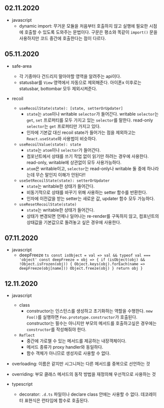 ## 02.11.2020

- javascript
	- dynamic import: 무거운 모듈을 처음부터 호출하지 않고 실행에 필요한 시점에 호출할 수 있도록 도와주는 문법이다. 구문은 평소와 똑같이 `import()` 문을 사용하지만 코드 중간에 호출한다는 점이 다르다.

## 05.11.2020

- safe-area
	- 각 기종마다 건드리지 말아야할 영역을 알려주는 api이다.
	- statusbar를 `View` 영역에서 자동으로 제외해준다. 아이폰x 이후로는 statusbar, bottombar 모두 제외시켜준다.

- recoil
	- `useRecoilState(state): [state, setterOrUpdater]`
		- `state`는 `atom`이나 writable `selector`가 들어간다. writable `selector`는 `get`, `set` 프로퍼티를 모두 가지고 있는 `selector`를 말한다. read-only `selector`는 `get` 프로퍼티만 가지고 있다.
		- 인자에 기본값 대신 recoil state가 들어가는 점을 제외하고는 `React.useState`와 사용법이 비슷하다.
	- `useRecoilValue(state): state`
		- `state`는 `atom`이나 `selector`가 들어간다.
		- 컴포넌트에서 상태를 쓰기 작업 없이 읽기만 하려는 경우에 사용한다. read-only, writable에 상관없이 모두 사용가능하다.
		- `atom`은 writable이고, `selector`는 read-only나 writable 둘 중에 하나라는데 무슨 말인지 이해가 안된다!!
	- `useSetRecoilState(state): setterOrUpdater`
		- `state`는 writable한 상태가 들어간다.
		- 비동기적으로 상태를 바꾸기 위해 사용하는 setter 함수를 반환한다.
		- 인자에 이전값을 받는 setter는 새로운 값, updater 함수 모두 가능하다.
	- `useResetRecoilState(state)`
		- `state`는 writable한 상태가 들어간다.
		- 상태가 변경되면 언제나 일어나는 re-render를 구독하지 않고, 컴포넌트의 상태값을 기본값으로 돌려놓고 싶은 경우에 사용한다.

## 07.11.2020

- javascript
  - deepFreeze
		```ts
		const isObject = val => val && typeof val === 'object'
		const deepFreeze = obj => {
			if (isObject(obj) && !Object.isFrozen(obj)) {
				Object.keys(obj).forEach(name => deepFreeze(obj[name]))
				Object.freeze(obj)
			}
			return obj
		}
		```

## 12.11.2020

- javascript
  - class
    - constructor는 인스턴스를 생성하고 초기화하는 역할을 수행한다. `new Foo()`를 실행하면 `Foo.prototype.constructor`가 호출된다. constructor는 필수는 아니지만 부모의 메서드를 호출하고싶은 경우에는 `constructor`를 작성해줘야 한다.
  - `Reflect`
    - 중간에 가로챌 수 있는 메서드를 제공하는 내장객체이다.
    - 메서드 종류가 proxy handler와 동일하다.
    - 함수 객체가 아니므로 생성자로 사용할 수 없다.

- overloading: 이름은 같지만 시그니처는 다른 메서드를 중복으로 선언하는 것
- overriding: 부모 클래스 메서드의 동작 방법을 재정의해 우선적으로 사용하는 것

- typescript
  - decorator: `.d.ts` 파일이나 declare class 안에는 사용할 수 없다. 데코레이터 표현식은 런타임에 함수로 호출된다.